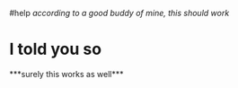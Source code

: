 #help
*according to a good buddy of mine, this should work*
<html>
<body>
  <h1> I told you so</h1>
<div markdown=1>
***surely this works as well***
</div>
</html>
